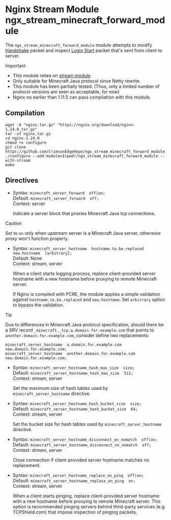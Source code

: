 # Nginx Stream Module ngx_stream_minecraft_forward_module

The `ngx_stream_minecraft_forward_module` module attempts to modify [Handshake](https://wiki.vg/Protocol#Handshake) packet and inspect [Login Start](https://wiki.vg/Protocol#Login_Start) packet that's sent from client to server.

> [!IMPORTANT]
>
> - This module relies on [stream module](https://nginx.org/en/docs/stream/ngx_stream_core_module.html).
> - Only suitable for Minecraft Java protocol since Netty rewrite.
> - This module has been partially tested. (Thus, only a limited number of protocol versions are seen as acceptable, for now)
> - Nginx no earlier than 1.11.5 can pass compilation with this module.

## Compilation

```shell
wget -O "nginx.tar.gz" "https://nginx.org/download/nginx-1.24.0.tar.gz"
tar -xf nginx.tar.gz
cd nginx-1.24.0
chmod +x configure
git clone https://github.com/CrimsonEdgeHope/ngx_stream_minecraft_forward_module.git
./configure --add-module=$(pwd)/ngx_stream_minecraft_forward_module --with-stream
make
```

## Directives

- Syntax: `minecraft_server_forward  off|on;` <br/>
  Default: `minecraft_server_forward  off;` <br/>
  Context: server <br/>

  Indicate a server block that proxies Minecraft Java tcp connections.

> [!CAUTION]
> Set to `on` only when upstream server is a Minecraft Java server, otherwise proxy won't function properly.

- Syntax: `minecraft_server_hostname  hostname.to.be.replaced  new.hostname  [arbitrary];` <br/>
  Default: None <br/>
  Context: stream, server <br/>

  When a client starts logging process, replace client-provided server hostname with a new hostname before proxying to remote Minecraft server.

  If Nginx is compiled with PCRE, the module applies a simple validation against `hostname.to.be.replaced` and `new.hostname`. Set `arbitrary` option to bypass the validation.

> [!TIP]
> Due to differences in Minecraft Java protocol specification, should there be a SRV record `_minecraft._tcp.a.domain.for.example.com` that points to `another.domain.for.example.com`, consider define two replacements:

```
minecraft_server_hostname  a.domain.for.example.com        new.domain.for.example.com;
minecraft_server_hostname  another.domain.for.example.com  new.domain.for.example.com;
```

- Syntax: `minecraft_server_hostname_hash_max_size  size;` <br/>
  Default: `minecraft_server_hostname_hash_max_size  512;` <br/>
  Context: stream, server <br/>

  Set the maximum size of hash tables used by `minecraft_server_hostname` directive.

- Syntax: `minecraft_server_hostname_hash_bucket_size  size;` <br/>
  Default: `minecraft_server_hostname_hash_bucket_size  64;` <br/>
  Context: stream, server <br/>

  Set the bucket size for hash tables used by `minecraft_server_hostname` directive.

- Syntax: `minecraft_server_hostname_disconnect_on_nomatch  off|on;` <br/>
  Default: `minecraft_server_hostname_disconnect_on_nomatch  off;` <br/>
  Context: stream, server <br/>

  Close connection if client-provided server hostname matches no replacement.

- Syntax: `minecraft_server_hostname_replace_on_ping  off|on;` <br/>
  Default: `minecraft_server_hostname_replace_on_ping  on;` <br/>
  Context: stream, server <br/>

  When a client starts pinging, replace client-provided server hostname with a new hostname before proxying to remote Minecraft server. This option is recommended pinging servers behind third-party services (e.g. TCPShield.com) that impose inspection of pinging packets.
